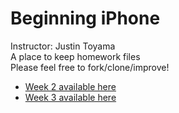 # Beginning iPhone <br/>
Instructor: Justin Toyama <br/>
A place to keep homework files <br/>
Please feel free to fork/clone/improve!
<br/>
<p>
<ul>
  <li>
  <a href="https://github.com/genericCog/BeginningiPhone/tree/week-2" target=_blank">
    Week 2 available here</a>
  </li>
  <li>
  <a href="https://github.com/genericCog/BeginningiPhone/tree/week-3-1" target=_blank">
    Week 3 available here</a>
    </li>
  </ul>
</p>
